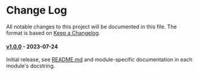 # Change Log

All notable changes to this project will be documented in this file.
The format is based on [Keep a Changelog](http://keepachangelog.com/).

#### [v1.0.0](https://github.com/nodiscc/hecat/releases#1.0.0) - 2023-07-24

Initial release, see [README.md](https://github.com/nodiscc/hecat/blob/1.0.0/README.md) and module-specific documentation in each module's docstring.
